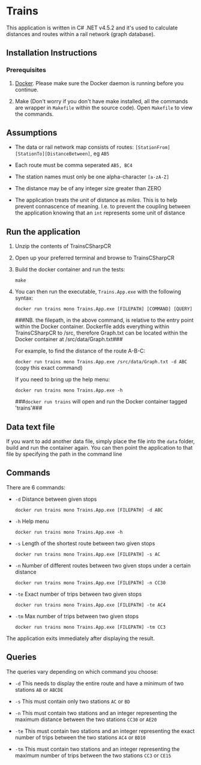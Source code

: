 # Trains

This application is written in C# .NET v4.5.2 and it's used to calculate distances and routes within a rail network (graph database).

## Installation Instructions

### Prerequisites

1. [Docker](https://docs.docker.com/engine/installation/). Please make sure the Docker daemon is running before you continue.

2. Make (Don't worry if you don't have make installed, all the commands are wrapper in ```Makefile``` within the source code). Open ```Makefile``` to view the commands.

## Assumptions

+ The data or rail network map consists of routes: ```[StationFrom][StationTo][DistanceBetween]```, eg ```AB5```

+ Each route must be comma seperated ```AB5, BC4```

+ The station names must only be one alpha-character ```[a-zA-Z]```

+ The distance may be of any integer size greater than ZERO

+ The application treats the unit of distance as *miles*. This is to help prevent connascence of meaning. I.e. to prevent the coupling between the application knowing that an ```int``` represents some unit of distance

## Run the application

1. Unzip the contents of TrainsCSharpCR

2. Open up your preferred terminal and browse to TrainsCSharpCR

3. Build the docker container and run the tests:

    ```make```

4. You can then run the executable, ```Trains.App.exe``` with the following syntax:

    ```docker run trains mono Trains.App.exe [FILEPATH] [COMMAND] [QUERY]```
    
    ###NB. the filepath, in the above command, is relative to the entry point within the Docker container. Dockerfile adds everything within TrainsCSharpCR to /src, therefore Graph.txt can be located within the Docker container at /src/data/Graph.txt###
    
    For example, to find the distance of the route A-B-C:
    
    ```docker run trains mono Trains.App.exe /src/data/Graph.txt -d ABC``` (copy this exact command)
    
    If you need to bring up the help menu:
    
    ```docker run trains mono Trains.App.exe -h```
    
    ###```docker run trains``` will open and run the Docker container tagged 'trains'###
    

## Data text file

If you want to add another data file, simply place the file into the ```data``` folder, build and run the container again. You can then point the application to that file by specifying the path in the command line

## Commands

There are 6 commands:

* ```-d```   Distance between given stops

     ```docker run trains mono Trains.App.exe [FILEPATH] -d ABC```
     
* ```-h```   Help menu

     ```docker run trains mono Trains.App.exe -h```
     
* ```-s```   Length of the shortest route between two given stops

     ```docker run trains mono Trains.App.exe [FILEPATH] -s AC```
     
* ```-n```   Number of different routes between two given stops under a certain distance

     ```docker run trains mono Trains.App.exe [FILEPATH] -n CC30```
     
* ```-te```  Exact number of trips between two given stops

     ```docker run trains mono Trains.App.exe [FILEPATH] -te AC4```
     
* ```-tm```  Max number of trips between two given stops

     ```docker run trains mono Trains.App.exe [FILEPATH] -tm CC3```
     
     
The application exits immediately after displaying the result.

## Queries

The queries vary depending on which command you choose:

+ ```-d```     This needs to display the entire route and have a minimum of two stations ```AB``` or ```ABCDE```

+ ```-s```     This must contain only two stations ```AC``` or ```BD```

+ ```-n```     This must contain two stations and an integer representing the maximum distance between the two stations ```CC30``` or ```AE20```

+ ```-te```    This must contain two stations and an integer representing the exact number of trips between the two stations ```AC4``` or ```BD10```

+ ```-tm```    This must contain two stations and an integer representing the maximum number of trips between the two stations ```CC3``` or ```CE15```